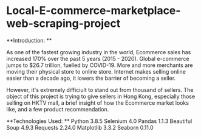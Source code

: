 # Local-E-commerce-marketplace-web-scraping-project

**Introduction:
**

As one of the fastest growing industry in the world, Ecommerce sales has increased 170% over the past 5 years (2015 - 2020). Global e-commerce jumps to $26.7 trillion, fuelled by COVID-19. More and more merchants are moving their physical store to online store. Internet makes selling online easier than a decade ago, it lowers the barrier of becoming a seller.

However, it's extremely difficiult to stand out from thousand of sellers. The object of this project is trying to give sellers in Hong Kong, especially those selling on HKTV mall, a brief insight of how the Ecommerce market looks like, and a few product recommendation.



**Technologies Used:
**
Python 3.8.5
Selenium 4.0
Pandas 1.1.3
Beautiful Soup 4.9.3
Requests 2.24.0
Matplotlib 3.3.2
Seaborn 0.11.0


